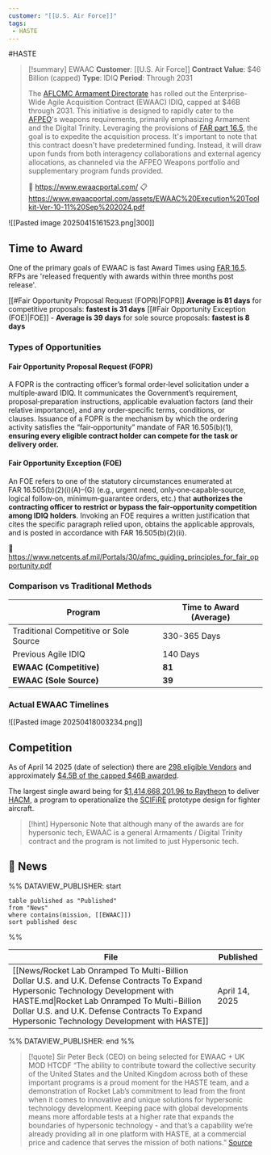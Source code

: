 ```yaml
---
customer: "[[U.S. Air Force]]"
tags: 
 - HASTE
---
```

#HASTE

>[!summary] EWAAC
>**Customer**: [[U.S. Air Force]]
**Contract Value**: $46 Billion (capped)
**Type**: IDIQ
**Period**: Through 2031
>
>The [AFLCMC Armament Directorate](https://www.aflcmc.af.mil/WELCOME/Organizations/Armament-Directorate/) has rolled out the Enterprise-Wide Agile Acquisition Contract (EWAAC) IDIQ, capped at $46B through 2031. This initiative is designed to rapidly cater to the [AFPEO](https://ww3.safaq.hq.af.mil/About-Us/Fact-Sheets/Display/Article/430542/about-peocm/)'s weapons requirements, primarily emphasizing Armament and the Digital Trinity. Leveraging the provisions of [FAR part 16.5](https://www.acquisition.gov/far/part-16#FAR_Subpart_16_5), the goal is to expedite the acquisition process. It's important to note that this contract doesn't have predetermined funding. Instead, it will draw upon funds from both interagency collaborations and external agency allocations, as channeled via the AFPEO Weapons portfolio and supplementary program funds provided.
>
>🔗 https://www.ewaacportal.com/
>📋 https://www.ewaacportal.com/assets/EWAAC%20Execution%20Toolkit-Ver-10-11%20Sep%202024.pdf


![[Pasted image 20250415161523.png|300]]

## Time to Award

One of the primary goals of EWAAC is fast Award Times using [FAR 16.5](https://www.acquisition.gov/far/part-16#FAR_Subpart_16_5).  RFPs are 'released frequently with awards within three months post release'.

[[#Fair Opportunity Proposal Request (FOPR)|FOPR]] **Average is 81 days** for competitive proposals: **fastest is 31 days**
[[#Fair Opportunity Exception (FOE)|FOE]] -  **Average is 39 days** for sole source proposals: **fastest is 8 days**
### Types of Opportunities

#### Fair Opportunity Proposal Request (FOPR)
A FOPR is the contracting officer’s formal order‑level solicitation under a multiple‑award IDIQ. It communicates the Government’s requirement, proposal‑preparation instructions, applicable evaluation factors (and their relative importance), and any order‑specific terms, conditions, or clauses. Issuance of a FOPR is the mechanism by which the ordering activity satisfies the “fair‑opportunity” mandate of FAR 16.505(b)(1), **ensuring every eligible contract holder can compete for the task or delivery order.**

#### Fair Opportunity Exception (FOE)
An FOE refers to one of the statutory circumstances enumerated at FAR 16.505(b)(2)(i)(A)–(G) (e.g., urgent need, only‑one‑capable‑source, logical follow‑on, minimum‑guarantee orders, etc.) that **authorizes the contracting officer to restrict or bypass the fair‑opportunity competition among IDIQ holders**. Invoking an FOE requires a written justification that cites the specific paragraph relied upon, obtains the applicable approvals, and is posted in accordance with FAR 16.505(b)(2)(ii).

🔗 https://www.netcents.af.mil/Portals/30/afmc_guiding_principles_for_fair_opportunity.pdf

### Comparison vs Traditional Methods

| Program                                | Time to Award (Average) |
| -------------------------------------- | ----------------------- |
| Traditional Competitive or Sole Source | 330-365 Days            |
| Previous Agile IDIQ                    | 140 Days                |
| **EWAAC (Competitive)**                | **81**                  |
| **EWAAC (Sole Source)**                | **39**                  |

### Actual EWAAC Timelines

![[Pasted image 20250418003234.png]]
## Competition

As of April 14 2025 (date of selection) there are [298 eligible Vendors](https://www.ewaacportal.com/awardees) and approximately [$4.5B of the capped $46B awarded](https://www.ewaacportal.com/awards).  

The largest single award being for [$1,414,668,201.96 to Raytheon](https://www.highergov.com/contract/FA865621DA004-FA865622FA071/)  to deliver [HACM](https://en.wikipedia.org/wiki/Hypersonic_Attack_Cruise_Missile), a program to operationalize the [SCIFiRE](https://en.wikipedia.org/wiki/SCIFiRE) prototype design for fighter aircraft.

>[!hint] Hypersonic
>Note that although many of the awards are for hypersonic tech, EWAAC is a general Armaments / Digital Trinity contract and the program is not limited to just Hypersonic tech. 

## 📰 News
%% DATAVIEW_PUBLISHER: start
```
table published as "Published"
from "News"
where contains(mission, [[EWAAC]])
sort published desc

```
%%

| File                                                                                                                                                                                                                                                                               | Published      |
| ---------------------------------------------------------------------------------------------------------------------------------------------------------------------------------------------------------------------------------------------------------------------------------- | -------------- |
| [[News/Rocket Lab Onramped To Multi-Billion Dollar U.S. and U.K. Defense Contracts To Expand Hypersonic Technology Development with HASTE.md\|Rocket Lab Onramped To Multi-Billion Dollar U.S. and U.K. Defense Contracts To Expand Hypersonic Technology Development with HASTE]] | April 14, 2025 |

%% DATAVIEW_PUBLISHER: end %%


>[!quote] Sir Peter Beck (CEO) on being selected for EWAAC + UK MOD HTCDF
>“The ability to contribute toward the collective security of the United States and the United Kingdom across both of these important programs is a proud moment for the HASTE team, and a demonstration of Rocket Lab’s commitment to lead from the front when it comes to innovative and unique solutions for hypersonic technology development. Keeping pace with global developments means more affordable tests at a higher rate that expands the boundaries of hypersonic technology - and that’s a capability we’re already providing all in one platform with HASTE, at a commercial price and cadence that serves the mission of both nations.” [Source](https://www.rocketlabusa.com/updates/rocket-lab-onramped-to-multi-billion-dollar-u-s-and-u-k-defense-contracts-to-expand-hypersonic-technology-development-with-haste/)

